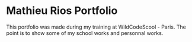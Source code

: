 # Mathieu Rios Portfolio

This portfolio was made during my training at WildCodeScool - Paris.
The point is to show some of my school works and personnal works.



